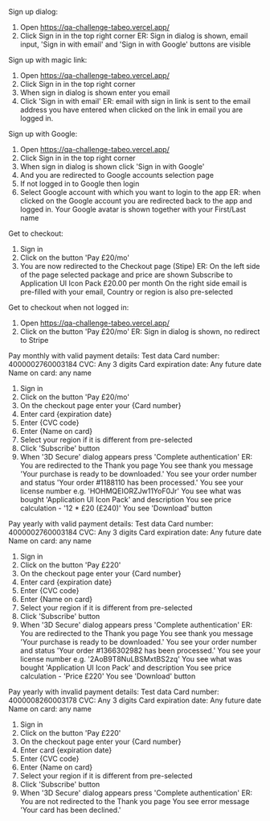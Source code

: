 Sign up dialog:
1. Open https://qa-challenge-tabeo.vercel.app/
2. Click Sign in in the top right corner
ER: Sign in dialog is shown, 
    email input, 'Sign in with email' and 'Sign in with Google' buttons are visible

Sign up with magic link:
1. Open https://qa-challenge-tabeo.vercel.app/
2. Click Sign in in the top right corner
3. When sign in dialog is shown enter you email
4. Click 'Sign in with email'
ER: email with sign in link is sent to the email address you have entered
    when clicked on the link in email you are logged in.

Sign up with Google:
1. Open https://qa-challenge-tabeo.vercel.app/
2. Click Sign in in the top right corner
3. When sign in dialog is shown click 'Sign in with Google'
4. And you are redirected to Google accounts selection page
5. If not logged in to Google then login
6. Select Google account with which you want to login to the app
ER: when clicked on the Google account you are redirected back to the app and logged in.
    Your Google avatar is shown together with your First/Last name

Get to checkout:
1. Sign in
2. Click on the button 'Pay £20/mo'
3. You are now redirected to the Checkout page (Stipe)
ER: On the left side of the page selected package and price are shown 
    Subscribe to Application UI Icon Pack
    £20.00 per month
    On the right side email is pre-filled with your email, Country or region is also pre-selected

Get to checkout when not logged in:
1. Open https://qa-challenge-tabeo.vercel.app/
2. Click on the button 'Pay £20/mo'
ER: Sign in dialog is shown, no redirect to Stripe

Pay monthly with valid payment details:
    Test data
        Card number: 4000002760003184
        CVC: Any 3 digits
        Card expiration date: Any future date
        Name on card: any name
1. Sign in
2. Click on the button 'Pay £20/mo'
3. On the checkout page enter your {Card number}
4. Enter card {expiration date}
5. Enter {CVC code}
6. Enter {Name on card}
7. Select your region if it is different from pre-selected
8. Click 'Subscribe' button
9. When '3D Secure' dialog appears press 'Complete authentication'
ER: You are redirected to the Thank you page
    You see thank you message 'Your purchase is ready to be downloaded.'
    You see your order number and status 'Your order #1188110 has been processed.'
    You see your license number e.g. 'HOHMQEIORZJw11YoF0Jr'
    You see what was bought 'Application UI Icon Pack' and description
    You see price calculation - '12 * £20 (£240)'
    You see 'Download' button

Pay yearly with valid payment details:
    Test data
        Card number: 4000002760003184
        CVC: Any 3 digits
        Card expiration date: Any future date
        Name on card: any name
1. Sign in
2. Click on the button 'Pay £220'
3. On the checkout page enter your {Card number}
4. Enter card {expiration date}
5. Enter {CVC code}
6. Enter {Name on card}
7. Select your region if it is different from pre-selected
8. Click 'Subscribe' button
9. When '3D Secure' dialog appears press 'Complete authentication'
ER: You are redirected to the Thank you page
    You see thank you message 'Your purchase is ready to be downloaded.'
    You see your order number and status 'Your order #1366302982 has been processed.'
    You see your license number e.g. '2AoB9T8NuLBSMxtBS2zq'
    You see what was bought 'Application UI Icon Pack' and description
    You see price calculation - 'Price £220'
    You see 'Download' button

Pay yearly with invalid payment details:
    Test data
        Card number: 4000008260003178
        CVC: Any 3 digits
        Card expiration date: Any future date
        Name on card: any name
1. Sign in
2. Click on the button 'Pay £220'
3. On the checkout page enter your {Card number}
4. Enter card {expiration date}
5. Enter {CVC code}
6. Enter {Name on card}
7. Select your region if it is different from pre-selected
8. Click 'Subscribe' button
9. When '3D Secure' dialog appears press 'Complete authentication'
ER: You are not redirected to the Thank you page
    You see error message 'Your card has been declined.'
